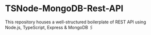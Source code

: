 # TSNode-MongoDB-Rest-API
This repository houses a well-structured boilerplate of REST API using Node.js, TypeScript, Express &amp; MongoDB 🖇
